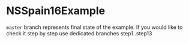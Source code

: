 # NSSpain16Example

`master` branch represents final state of the example. If you would like to check it step by step use dedicated branches step1..step13
